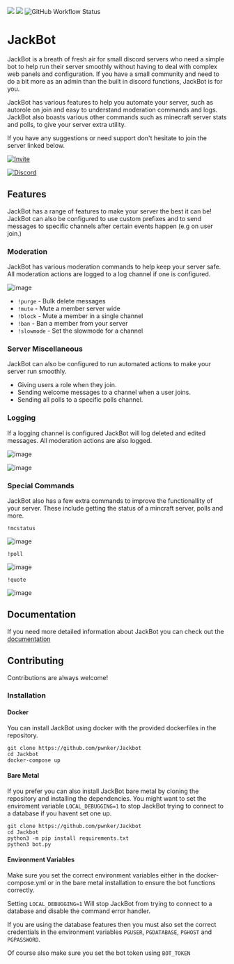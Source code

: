 
<a target="_blank" href="LICENSE" title="License: MIT"><img src="https://img.shields.io/badge/License-MIT-blue.svg"></a>
<a target="_blank" href="https://www.python.org/downloads/" title="Python version"><img src="https://img.shields.io/badge/python-3.9.4-green.svg"></a>
![GitHub Workflow Status](https://img.shields.io/github/workflow/status/pwnker/jackbot/Basic%20Lint)



# JackBot

JackBot is a breath of fresh air for small discord servers who need a simple bot to help run their server smoothly without having to deal with complex web panels and configuration. If you have a small community and need to do a bit more as an admin than the built in discord functions, JackBot is for you.

JackBot has various features to help you automate your server, such as autorole on join and easy to understand moderation commands and logs. JackBot also boasts various other commands such as minecraft server stats and polls, to give your server extra utility.

If you have any suggestions or need support don't hesitate to join the server linked below.

[![Invite](https://img.shields.io/website?style=for-the-badge&up_message=Invite%20Jackbot&label=&up_color=%236F85CDFF&url=https%3A%2F%2Fpwnker.com)](https://pwnker.com/jackbot)

[![Discord](https://img.shields.io/discord/827894573711228948?color=%236F85CDFF&logo=discord&style=for-the-badge&label=Support)](https://pwnker.com/discord) 
## Features
JackBot has a range of features to make your server the best it can be! JackBot can also be configured to use custom prefixes and to send messages to specific channels after certain events happen (e.g on user join.)

### Moderation
JackBot has various moderation commands to help keep your server safe. All moderation actions are logged to a log channel if one is configured.

![image](https://user-images.githubusercontent.com/56278210/115973455-fd422480-a54c-11eb-926b-6e4889676e2b.png)

 - `!purge` - Bulk delete messages
 - `!mute` - Mute a member server wide
 - `!block` - Mute a member in a single channel
 - `!ban` - Ban a member from your server
 - `!slowmode` - Set the slowmode for a channel

 ### Server Miscellaneous
 JackBot can also be configured to run automated actions to make your server run smoothly.
 
 - Giving users a role when they join.
 - Sending welcome messages to a channel when a user joins.
 - Sending all polls to a specific polls channel.

 ### Logging
 If a logging channel is configured JackBot will log deleted and edited messages. All moderation actions are also logged.

![image](https://user-images.githubusercontent.com/56278210/115974873-d89f7a00-a557-11eb-8413-961e80d27021.png)

![image](https://user-images.githubusercontent.com/56278210/115974638-fc61c080-a555-11eb-839d-be8095cf2f1a.png)

### Special Commands

JackBot also has a few extra commands to improve the functionallity of your server. These include getting the status of a mincraft server, polls and more.

`!mcstatus`

 ![image](https://user-images.githubusercontent.com/56278210/115974607-cde3e580-a555-11eb-8967-e77a965757e7.png)


 `!poll`

 ![image](https://user-images.githubusercontent.com/56278210/115974594-befd3300-a555-11eb-87db-b682a7e1e4b1.png)


 `!quote`

 ![image](https://user-images.githubusercontent.com/56278210/115974570-9b39ed00-a555-11eb-9f22-3a58770cf0ea.png)


## Documentation

If you need more detailed information about JackBot you can check out the [documentation](https://github.com/pwnker/Jackbot/wiki)

  
## Contributing

Contributions are always welcome!


### Installation

#### Docker
You can install JackBot using docker with the provided dockerfiles in the repository.

```
git clone https://github.com/pwnker/Jackbot
cd Jackbot
docker-compose up
```

#### Bare Metal
If you prefer you can also install JackBot bare metal by cloning the repository and installing the dependencies. You might want to set the enviroment variable `LOCAL_DEBUGGING=1` to stop JackBot trying to connect to a database if you havent set one up.
```
git clone https://github.com/pwnker/Jackbot
cd Jackbot
python3 -m pip install requirements.txt
python3 bot.py
``` 
#### Environment Variables

Make sure you set the correct environment variables either in the docker-compose.yml or in the bare metal installation to ensure the bot functions correctly.

Setting `LOCAL_DEBUGGING=1` Will stop JackBot from trying to connect to a database and disable the command error handler.

If you are using the database features then you must also set the correct credentials in the environment variables `PGUSER`, `PGDATABASE`, `PGHOST` and `PGPASSWORD`.

Of course also make sure you set the bot token using `BOT_TOKEN` 
